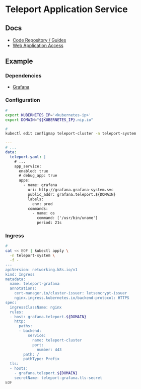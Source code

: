 # Teleport Application Service

<!--
https://github.com/jefferyb/k8s-teleport/blob/main/README.md
-->

## Docs

- [Code Repository / Guides](https://github.com/gravitational/teleport/tree/master/docs/pages/application-access/guides)
- [Web Application Access](https://goteleport.com/docs/application-access/guides/connecting-apps/)

## Example

### Dependencies

- [Grafana](/grafana/README.md#helm)

### Configuration

```sh
#
export KUBERNETES_IP='<kubernetes-ip>'
export DOMAIN="${KUBERNETES_IP}.nip.io"

#
kubectl edit configmap teleport-cluster -n teleport-system
```

```yml
---
# ...
data:
  teleport.yaml: |
    # ...
    app_service:
      enabled: true
      # debug_app: true
      apps:
        - name: grafana
          uri: http://grafana.grafana-system.svc
          public_addr: grafana.teleport.${DOMAIN}
          labels:
            env: prod
          commands:
            - name: os
              command: ['/usr/bin/uname']
              period: 21s
```

### Ingress

```sh
#
cat << EOF | kubectl apply \
  -n teleport-system \
  -f -
---
apiVersion: networking.k8s.io/v1
kind: Ingress
metadata:
  name: teleport-grafana
  annotations:
    cert-manager.io/cluster-issuer: letsencrypt-issuer
    nginx.ingress.kubernetes.io/backend-protocol: HTTPS
spec:
  ingressClassName: nginx
  rules:
  - host: grafana.teleport.${DOMAIN}
    http:
      paths:
      - backend:
          service:
            name: teleport-cluster
            port:
              number: 443
        path: /
        pathType: Prefix
  tls:
  - hosts:
    - grafana.teleport.${DOMAIN}
    secretName: teleport-grafana.tls-secret
EOF
```
